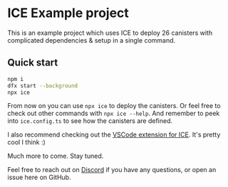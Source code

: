 # ICE Example project

This is an example project which uses ICE to deploy 26 canisters with complicated dependencies & setup in a single command.

## Quick start
```bash
npm i
dfx start --background
npx ice
```
From now on you can use `npx ice` to deploy the canisters. Or feel free to check out other commands with `npx ice --help`. And remember to peek into `ice.config.ts` to see how the canisters are defined.

I also recommend checking out the [VSCode extension for ICE](https://marketplace.visualstudio.com/items?itemName=dfinity.vscode-ice). It's pretty cool I think :)

Much more to come. Stay tuned.

Feel free to reach out on [Discord](https://discord.gg/SdeC8PF69M) if you have any questions, or open an issue here on GitHub.